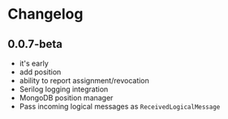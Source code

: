 # Changelog

## 0.0.7-beta
* it's early
* add position
* ability to report assignment/revocation
* Serilog logging integration
* MongoDB position manager
* Pass incoming logical messages as `ReceivedLogicalMessage`